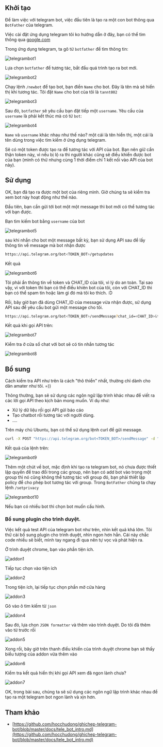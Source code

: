 ## Khởi tạo

Để làm việc với telegram bot, việc đầu tiên là tạo ra một con bot thông qua `BotFather` của telegram. 

Việc cài đặt ứng dụng telegram tôi ko hướng dẫn ở đây, bạn có thể tìm thông qua [google.com](google.com)

Trong ứng dụng telegram, ta gõ từ `botfather` để tìm thông tin:

![telegrambot1](images/telegrambot1.png)

Lựa chọn `botfather` để tương tác, bắt đầu quá trình tạo ra bot mới.

![telegrambot2](images/telegrambot2.png)

Chạy lệnh `/newbot` để tạo bot, bạn điền `Name` cho bot. Đây là tên mà sẽ hiển thị khi tương tác. Tôi đặt `Name` cho bot của tôi là `tannt002`

![telegrambot3](images/telegrambot3.png)

Sau đó, `botfather` sẽ yêu cầu bạn đặt tiếp một `username`. Yêu cầu của `username` là phải kết thúc mà có từ `bot`:

![telegrambot4](images/telegrambot4.png)

`Name` và `username` khác nhau như thế nào? một cái là tên hiển thị, một cái là tên dùng trong việc tìm kiếm ở ứng dụng telegram.

Sẽ có một token được tạo ra để tương tác với API của bot. Bạn nên giữ cẩn thận token này, vì nếu bị lộ ra thì người khác cũng sẽ
 điều khiển được bot của bạn (mình có thử nhưng cùng 1 thời điểm chỉ 1 kết nối vào API của bot này).
 
## Sử dụng

OK, bạn đã tạo ra được một bot của riêng mình. Giờ chúng ta sẽ kiểm tra xem bot này hoạt động như thế nào.

Đầu tiên, bạn cần gửi tới bot một một message thì bot mới có thể tương tác với bạn được.

Bạn tìm kiếm bot bằng `username` của bot

![telegrambot5](images/telegrambot5.png)

sau khi nhắn cho bot một message bất kỳ, bạn sử dụng API sau để lấy thông tin về message mà bot nhận được

```sh
https://api.telegram.org/bot<TOKEN_BOT>/getupdates
```

Kết quả

![telegrambot6](images/telegrambot6.png)

Tôi phải ẩn thông tin về token và CHAT_ID của tôi, vì lý do an toàn. Tại sao vậy, vì với token thì bạn có thể điều khiên bot của tôi, 
còn với CHAT_ID thì bạn có thể spam tin hoặc làm gì đó mà tôi ko thích. :D

Rồi, bây giờ bạn đã dùng CHAT_ID của message vừa nhận được, sử dụng API sau để yêu cầu bot gửi một message cho tôi.

```sh
https://api.telegram.org/bot<TOKEN_BOT>/sendMessage?chat_id=<CHAT_ID>&text=anhdeptraiquatroi
```

Kết quả khi gọi API trên:

![telegrambot7](images/telegrambot7.png)

Kiểm tra ở cửa sổ chat với bot sẽ có tin nhắn tương tác

![telegrambot8](images/telegrambot8.png)

## Bổ sung

Cách kiểm tra API như trên là cách "thô thiển" nhất, thường chỉ dành cho dân amater như tôi. =))

Thông thường, bạn sẽ sử dụng các ngôn ngữ lập trình khác nhau để viết ra các lời gọi API theo kịch bản mong muốn. Ví dụ như:

- Xử lý dữ liệu rồi gọi API gửi báo cáo
- Tạo chatbot rồi tương tác với người dùng.
- ....

Trên máy chủ Ubuntu, bạn có thể sử dụng lệnh curl để gửi message.

```sh
curl -X POST "https://api.telegram.org/bot<TOKEN_BOT>/sendMessage" -d "chat_id=<CHAT_ID>&text=send by curl"
```

Kết quả của lệnh trên:

![telegrambot9](images/telegrambot9.png)

Thêm một chút về bot, mặc định khi tạo ra telegram bot, nó chưa được thiết lập quyền để trao đổi trong các group, nên bạn có add bot vào trong một group thì nó 
cũng không thể tương tác với group đó, bạn phải thiết lập policy để cho phép bot tương tác với group. Trong `BotFather` chúng ta chạy lệnh `/setprivacy`

![telegrambot10](images/telegrambot10.png)

Nếu bạn có nhiều bot thì chọn bot muốn cấu hình.

### Bổ sung plugin cho trình duyệt.

Việc kết quả test API của telegram bot như trên, nhìn kết quả khá lởm. Tôi thử cài bổ sung plugin cho trình duyệt, nhìn ngon hơn hẳn. Cái này chắc code nhiều sẽ biết, mình tay ngang đi qua nên tự vọc và phát hiện ra.

Ở trình duyệt chrome, bạn vào phần tiện ích.

![addon1](images/addon1.png)

Tiếp tục chọn vào tiện ích

![addon2](images/addon2.png)

Trong tiện ích, lại tiếp tục chọn phần mở cửa hàng

![addon3](images/addon3.png)

Gõ vào ô tìm kiếm từ `json`

![addon4](images/addon4.png)

Sau đó, lựa chọn `JSON formatter` và thêm vào trình duyệt. Do tôi đã thêm vào từ trước rồi

![addon5](images/addon5.png)

Xong rồi, bây giờ trên thanh điều khiển của trình duyệt chrome bạn sẽ thấy biểu tượng của addon vừa thêm vào

![addon6](images/addon6.png)

Kiểm tra kết quả hiển thị khi gọi API xem đã ngon lành chưa?

![addon7](images/addon7.png)

OK, trong bài sau, chúng ta sẽ sử dụng các ngôn ngữ lập trình khác nhau để tạo ra một telegram bot ngon lành và xịn hơn.

## Tham khảo

- [https://github.com/hocchudong/ghichep-telegram-bot/blob/master/docs/tele_bot_intro.md](https://github.com/hocchudong/ghichep-telegram-bot/blob/master/docs/tele_bot_intro.md)